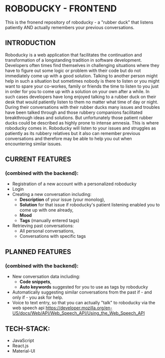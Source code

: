 # ROBODUCKY - FRONTEND
This is the fronend repository of roboducky -
a "rubber duck" that listens patiently AND actually remembers your previous conversations.
  
## INTRODUCTION


Roboducky is a web application that facilitates the continuation and transformation of a longstanding tradition in software development. Developers often times find themselves in challenging situations where they have to figure out some logic or problem with their code but do not immediately come up with a good solution. Talking to another person might help in such a situation but sometimes nobody is there to listen or you might want to spare your co-workes, family or friends the time to listen to you just in order for you to come up with a solution on your own after a while.
In such cases developers have long enjoyed talking to a rubber duck on their desk that would patiently listen to them no matter what time of day or night.
During their conversations with their rubber ducks many issues and troubles have been talked through and those rubbery companions facilitated breakthrough ideas and solutions.
But unfortunately those patient rubber ducks could be described as highly prone to intense amnesia.
This is where roboducky comes in.
Roboducky will listen to your issues and struggles as patiently as its rubbery relatives but it also can remember previous conversations and therefore may be able to help you out when encountering similar issues.
  
## CURRENT FEATURES 
### (combined with the backend):  

* Registration of a new account with a personalized roboducky
* Login
* Creating a new conversation including:
  * **Description** of your issue (your monolog),
  * **Solution** for that issue if roboducky's patient listening enabled you to come up with one already,
  * **Mood**
  * **Tags** (manually entered tags)
* Retrieving past conversations:
  * All personal conversations,
  * Conversations with specific tags
  
## PLANNED FEATURES
### (combined with the backend):

* New conversation data including:
  * **Code snippets**,
  * **Auto keywords** suggested for you to use as tags by roboducky
* Automatically suggesting similar conversations from the past if - and only if - you ask for help.
* Voice to text entry, so that you can actually "talk" to roboducky via the web speech api
https://developer.mozilla.org/en-US/docs/Web/API/Web_Speech_API/Using_the_Web_Speech_API
  
## TECH-STACK:

* JavaScript
* React.js
* Material-UI
